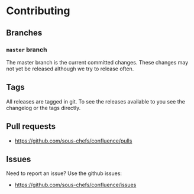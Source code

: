 # Contributing

## Branches

### `master` branch

The master branch is the current committed changes. These changes may not yet be released although we try to release often.

## Tags

All releases are tagged in git. To see the releases available to you see the changelog or the tags directly.

## Pull requests

- <https://github.com/sous-chefs/confluence/pulls>

## Issues

Need to report an issue? Use the github issues:

- <https://github.com/sous-chefs/confluence/issues>
